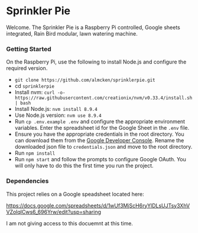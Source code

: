 # Sprinkler Pie

Welcome. The Sprinkler Pie is a Raspberry Pi controlled, Google sheets integrated, Rain Bird modular, lawn watering machine.

### Getting Started
On the Raspberry Pi, use the following to install Node.js and configure the required version.

- `git clone https://github.com/almcken/sprinklerpie.git`
- cd `sprinklerpie`
- Install nvm: `curl -o- https://raw.githubusercontent.com/creationix/nvm/v0.33.4/install.sh | bash`
- Install Node.js: `nvm install 8.9.4`
- Use Node.js version: `nvm use 8.9.4`
- Run `cp .env.example .env` and configure the appropriate environment variables. Enter the spreadsheet id for the Google Sheet in the `.env` file.
- Ensure you have the appropriate credentials in the root directory. You can download them from the [Google Developer Console](https://console.developers.google.com/apis/credentials). Rename the downloaded json file to `credentials.json` and move to the root directory.
- Run `npm install`
- Run `npm start` and follow the prompts to configure Google OAuth. You will only have to do this the first time you run the project.

### Dependencies
This project relies on a Google speadsheet located here:

https://docs.google.com/spreadsheets/d/1wUf3MjScH6ryYlDLsUJTsy3XhVVZolqlCws6_696Yrw/edit?usp=sharing

I am not giving access to this docuemnt at this time.
